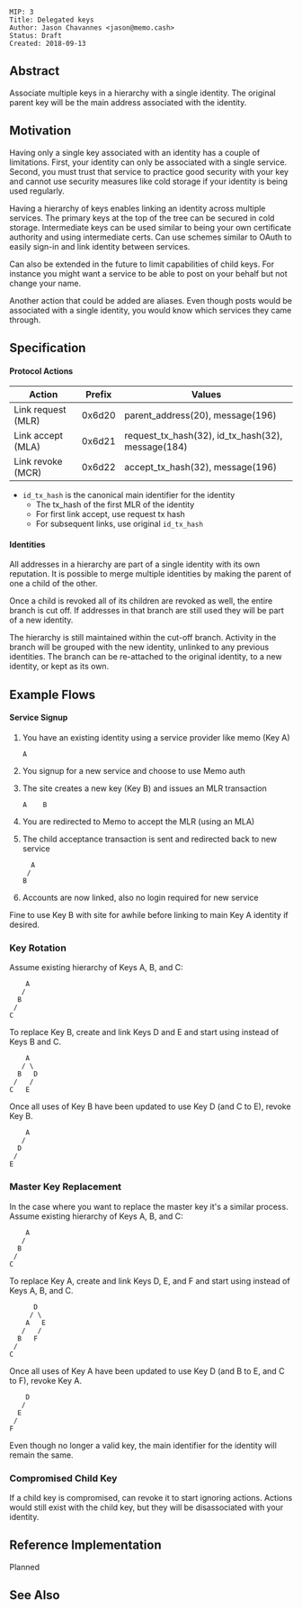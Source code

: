 ```
MIP: 3
Title: Delegated keys
Author: Jason Chavannes <jason@memo.cash>
Status: Draft
Created: 2018-09-13
```

## Abstract

Associate multiple keys in a hierarchy with a single identity.
The original parent key will be the main address associated with the identity.

## Motivation

Having only a single key associated with an identity has a couple of limitations.
First, your identity can only be associated with a single service.
Second, you must trust that service to practice good security with your key
and cannot use security measures like cold storage if your identity is being used regularly.

Having a hierarchy of keys enables linking an identity across multiple services.
The primary keys at the top of the tree can be secured in cold storage.
Intermediate keys can be used similar to being your own certificate authority
and using intermediate certs.
Can use schemes similar to OAuth to easily sign-in and link identity between services.

Can also be extended in the future to limit capabilities of child keys.
For instance you might want a service to be able to post on your behalf
but not change your name.

Another action that could be added are aliases.
Even though posts would be associated with a single identity,
you would know which services they came through.
 

## Specification

#### Protocol Actions

| Action | Prefix | Values |
|---|---|---|
| Link request (MLR) | 0x6d20 | parent_address(20), message(196) |
| Link accept (MLA) | 0x6d21 | request_tx_hash(32), id_tx_hash(32), message(184) |
| Link revoke (MCR) | 0x6d22 | accept_tx_hash(32), message(196) |

* `id_tx_hash` is the canonical main identifier for the identity
  * The tx_hash of the first MLR of the identity
  * For first link accept, use request tx hash
  * For subsequent links, use original `id_tx_hash`

#### Identities

All addresses in a hierarchy are part of a single identity with its own reputation.
It is possible to merge multiple identities by making the parent of one a child of the other.

Once a child is revoked all of its children are revoked as well, the entire branch is cut off.
If addresses in that branch are still used they will be part of a new identity.

The hierarchy is still maintained within the cut-off branch.
Activity in the branch will be grouped with the new identity, unlinked to any previous identities.
The branch can be re-attached to the original identity, to a new identity, or kept as its own.


## Example Flows

#### Service Signup

1. You have an existing identity using a service provider like memo (Key A)
    ```
    A
    ```

2. You signup for a new service and choose to use Memo auth
3. The site creates a new key (Key B) and issues an MLR transaction
    ```
    A    B
    ```

4. You are redirected to Memo to accept the MLR (using an MLA)
5. The child acceptance transaction is sent and redirected back to new service
    ```
      A
     /
    B
    ```

6. Accounts are now linked, also no login required for new service

Fine to use Key B with site for awhile before linking to main Key A identity if desired.



### Key Rotation

Assume existing hierarchy of Keys A, B, and C:

```
    A
   /
  B
 /
C
```

To replace Key B, create and link Keys D and E and
start using instead of Keys B and C.

```
    A
   / \
  B   D
 /   /
C   E
```

Once all uses of Key B have been updated to use Key D (and C to E),
revoke Key B.

```
    A
   /
  D
 /
E
```

### Master Key Replacement

In the case where you want to replace the master key it's a similar process.
Assume existing hierarchy of Keys A, B, and C:

```
    A
   /
  B
 /
C
```

To replace Key A, create and link Keys D, E, and F and
start using instead of Keys A, B, and C.

```
      D
     / \
    A   E
   /   /
  B   F
 /
C
```

Once all uses of Key A have been updated to use Key D (and B to E, and C to F),
revoke Key A.

```
    D
   /
  E
 /
F
```

Even though no longer a valid key, the main identifier for the identity will remain the same.

### Compromised Child Key

If a child key is compromised, can revoke it to start ignoring actions.
Actions would still exist with the child key, but they will be disassociated with your identity.


## Reference Implementation

Planned

## See Also

